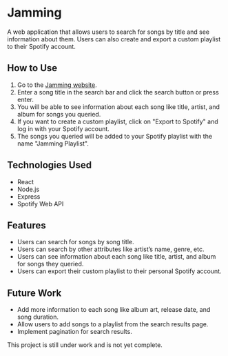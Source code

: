 # Jamming

A web application that allows users to search for songs by title and see information about them. Users can also create and export a custom playlist to their Spotify account.

## How to Use

1. Go to the [Jamming website](https://jamming-app.com).
2. Enter a song title in the search bar and click the search button or press enter.
3. You will be able to see information about each song like title, artist, and album for songs you queried.
4. If you want to create a custom playlist, click on "Export to Spotify" and log in with your Spotify account.
5. The songs you queried will be added to your Spotify playlist with the name "Jamming Playlist".

## Technologies Used

* React
* Node.js
* Express
* Spotify Web API

## Features

* Users can search for songs by song title.
* Users can search by other attributes like artist’s name, genre, etc.
* Users can see information about each song like title, artist, and album for songs they queried.
* Users can export their custom playlist to their personal Spotify account.

## Future Work

* Add more information to each song like album art, release date, and song duration.
* Allow users to add songs to a playlist from the search results page.
* Implement pagination for search results.

This project is still under work and is not yet complete.

